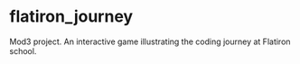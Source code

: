 # flatiron_journey
Mod3 project. An interactive game illustrating the coding journey at Flatiron school.
